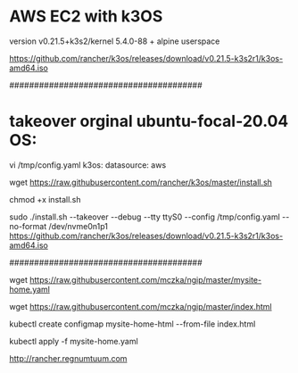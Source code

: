 # AWS EC2 with k3OS 

version v0.21.5+k3s2/kernel 5.4.0-88 + alpine userspace

https://github.com/rancher/k3os/releases/download/v0.21.5-k3s2r1/k3os-amd64.iso

#######################################

# takeover orginal ubuntu-focal-20.04 OS:

vi /tmp/config.yaml
k3os:
  datasource: aws

wget https://raw.githubusercontent.com/rancher/k3os/master/install.sh

chmod +x install.sh

sudo ./install.sh --takeover --debug --tty ttyS0 --config /tmp/config.yaml --no-format /dev/nvme0n1p1 https://github.com/rancher/k3os/releases/download/v0.21.5-k3s2r1/k3os-amd64.iso

#######################################

wget https://raw.githubusercontent.com/mczka/ngip/master/mysite-home.yaml

wget https://raw.githubusercontent.com/mczka/ngip/master/index.html

kubectl create configmap mysite-home-html --from-file index.html

kubectl apply -f mysite-home.yaml

http://rancher.regnumtuum.com
